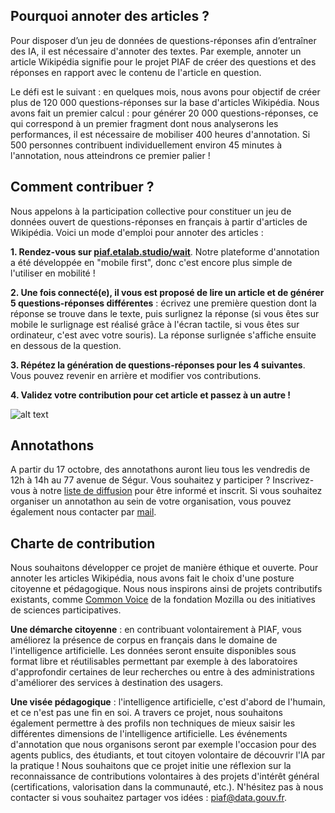 ## Pourquoi annoter des articles ?
Pour disposer d’un jeu de données de questions-réponses afin d’entraîner des IA, il est nécessaire d'annoter des textes. Par exemple, annoter un article Wikipédia signifie pour le projet PIAF de créer des questions et des réponses en rapport avec le contenu de l'article en question.

Le défi est le suivant : en quelques mois, nous avons pour objectif de créer plus de 120 000 questions-réponses sur la base d'articles Wikipédia. Nous avons fait un premier calcul : pour générer 20 000 questions-réponses, ce qui correspond à un premier fragment dont nous analyserons les performances, il est nécessaire de mobiliser 400 heures d'annotation. Si 500 personnes contribuent individuellement environ 45 minutes à l'annotation, nous atteindrons ce premier palier !

## Comment contribuer ?
Nous appelons à la participation collective pour constituer un jeu de données ouvert de questions-réponses en français à partir d'articles de Wikipédia. Voici un mode d'emploi pour annoter des articles :

**1. Rendez-vous sur [piaf.etalab.studio/wait](https://etalab.github.io/piaf-site)**. Notre plateforme d'annotation a été développée en "mobile first", donc c'est encore plus simple de l'utiliser en mobilité !

**2. Une fois connecté(e), il vous est proposé de lire un article et de générer 5 questions-réponses différentes** : écrivez une première question dont la réponse se trouve dans le texte, puis surlignez la réponse (si vous êtes sur mobile le surlignage est réalisé grâce à l'écran tactile, si vous êtes sur ordinateur, c'est avec votre souris). La réponse surlignée s'affiche ensuite en dessous de la question.

**3. Répétez la génération de questions-réponses pour les 4 suivantes**. Vous pouvez revenir en arrière et modifier vos contributions.

**4. Validez votre contribution pour cet article et passez à un autre !**

![alt text](img/piano1.png "title")

## Annotathons
A partir du 17 octobre, des annotathons auront lieu tous les vendredis de 12h à 14h au 77 avenue de Ségur. Vous souhaitez y participer ? Inscrivez-vous à notre [liste de diffusion](https://listes.etalab.gouv.fr/listinfo/piaf) pour être informé et inscrit.
Si vous souhaitez organiser un annotathon au sein de votre organisation, vous pouvez également nous contacter par [mail](mailto:piaf@data.gouv.fr).

## Charte de contribution
Nous souhaitons développer ce projet de manière éthique et ouverte. Pour annoter les articles Wikipédia, nous avons fait le choix d'une posture citoyenne et pédagogique. Nous nous inspirons ainsi de projets contributifs existants, comme [Common Voice](https://voice.mozilla.org) de la fondation Mozilla ou des initiatives de sciences participatives.

**Une démarche citoyenne** : en contribuant volontairement à PIAF, vous améliorez la présence de corpus en français dans le domaine de l'intelligence artificielle. Les données seront ensuite disponibles sous format libre et réutilisables permettant par exemple à des laboratoires d'approfondir certaines de leur recherches ou entre à des administrations d'améliorer des services à destination des usagers.

**Une visée pédagogique** : l'intelligence artificielle, c'est d'abord de l'humain, et ce n'est pas une fin en soi. A travers ce projet, nous souhaitons également permettre à des profils non techniques de mieux saisir les différentes dimensions de l'intelligence artificielle. Les événements d'annotation que nous organisons seront par exemple l'occasion pour des agents publics, des étudiants, et tout citoyen volontaire de découvrir l'IA par la pratique !
Nous souhaitons que ce projet initie une réflexion sur la reconnaissance de contributions volontaires à des projets d'intérêt général (certifications, valorisation dans la communauté, etc.). N'hésitez pas à nous contacter si vous souhaitez partager vos idées : [piaf@data.gouv.fr](mailto:piaf@data.gouv.fr).
